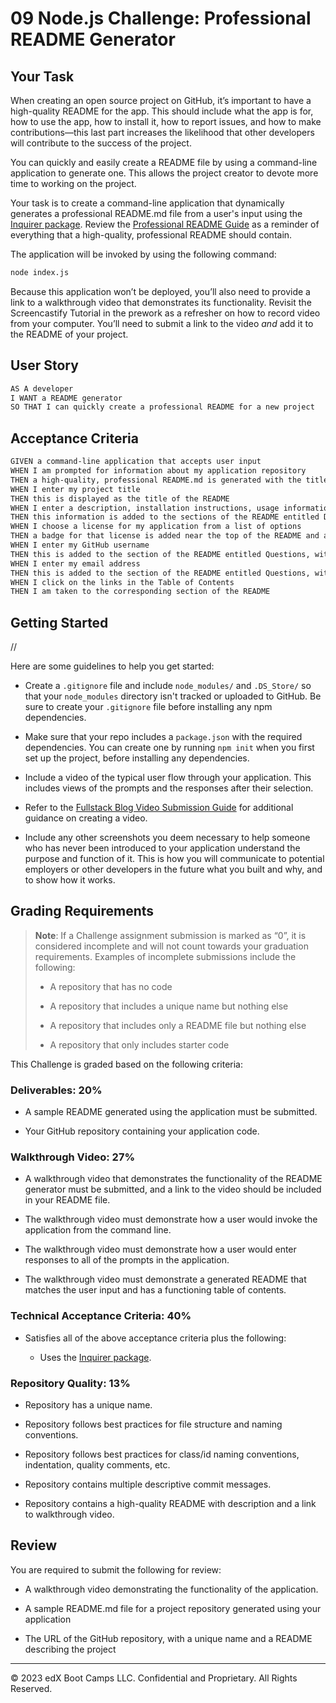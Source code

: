 # 09 Node.js Challenge: Professional README Generator

## Your Task

When creating an open source project on GitHub, it’s important to have a high-quality README for the app. This should include what the app is for, how to use the app, how to install it, how to report issues, and how to make contributions&mdash;this last part increases the likelihood that other developers will contribute to the success of the project. 

You can quickly and easily create a README file by using a command-line application to generate one. This allows the project creator to devote more time to working on the project.

Your task is to create a command-line application that dynamically generates a professional README.md file from a user's input using the [Inquirer package](https://www.npmjs.com/package/inquirer/v/8.2.4). Review the [Professional README Guide](https://coding-boot-camp.github.io/full-stack/github/professional-readme-guide) as a reminder of everything that a high-quality, professional README should contain. 

The application will be invoked by using the following command:

```bash
node index.js
```

Because this application won’t be deployed, you’ll also need to provide a link to a walkthrough video that demonstrates its functionality. Revisit the Screencastify Tutorial in the prework as a refresher on how to record video from your computer. You’ll need to submit a link to the video _and_ add it to the README of your project.


## User Story

```md
AS A developer
I WANT a README generator
SO THAT I can quickly create a professional README for a new project
```

## Acceptance Criteria

```md
GIVEN a command-line application that accepts user input
WHEN I am prompted for information about my application repository
THEN a high-quality, professional README.md is generated with the title of my project and sections entitled Description, Table of Contents, Installation, Usage, License, Contributing, Tests, and Questions
WHEN I enter my project title
THEN this is displayed as the title of the README
WHEN I enter a description, installation instructions, usage information, contribution guidelines, and test instructions
THEN this information is added to the sections of the README entitled Description, Installation, Usage, Contributing, and Tests
WHEN I choose a license for my application from a list of options
THEN a badge for that license is added near the top of the README and a notice is added to the section of the README entitled License that explains which license the application is covered under
WHEN I enter my GitHub username
THEN this is added to the section of the README entitled Questions, with a link to my GitHub profile
WHEN I enter my email address
THEN this is added to the section of the README entitled Questions, with instructions on how to reach me with additional questions
WHEN I click on the links in the Table of Contents
THEN I am taken to the corresponding section of the README
```

## Getting Started
//

Here are some guidelines to help you get started:

* Create a `.gitignore` file and include `node_modules/` and `.DS_Store/`  so that your `node_modules` directory isn't tracked or uploaded to GitHub. Be sure to create your `.gitignore` file before installing any npm dependencies.

* Make sure that your repo includes a `package.json` with the required dependencies. You can create one by running `npm init` when you first set up the project, before installing any dependencies.

* Include a video of the typical user flow through your application. This includes views of the prompts and the responses after their selection.

* Refer to the [Fullstack Blog Video Submission Guide](https://coding-boot-camp.github.io/full-stack/computer-literacy/video-submission-guide) for additional guidance on creating a video.

* Include any other screenshots you deem necessary to help someone who has never been introduced to your application understand the purpose and function of it. This is how you will communicate to potential employers or other developers in the future what you built and why, and to show how it works.

## Grading Requirements

> **Note**: If a Challenge assignment submission is marked as “0”, it is considered incomplete and will not count towards your graduation requirements. Examples of incomplete submissions include the following:
>
> * A repository that has no code
>
> * A repository that includes a unique name but nothing else
>
> * A repository that includes only a README file but nothing else
>
> * A repository that only includes starter code

This Challenge is graded based on the following criteria: 

### Deliverables: 20%

* A sample README generated using the application must be submitted.

* Your GitHub repository containing your application code.

### Walkthrough Video: 27%

* A walkthrough video that demonstrates the functionality of the README generator must be submitted, and a link to the video should be included in your README file.

* The walkthrough video must demonstrate how a user would invoke the application from the command line.

* The walkthrough video must demonstrate how a user would enter responses to all of the prompts in the application.

* The walkthrough video must demonstrate a generated README that matches the user input and has a functioning table of contents.

### Technical Acceptance Criteria: 40%

* Satisfies all of the above acceptance criteria plus the following:

	* Uses the [Inquirer package](https://www.npmjs.com/package/inquirer/v/8.2.4).

### Repository Quality: 13%

* Repository has a unique name.

* Repository follows best practices for file structure and naming conventions.

* Repository follows best practices for class/id naming conventions, indentation, quality comments, etc.

* Repository contains multiple descriptive commit messages.

* Repository contains a high-quality README with description and a link to walkthrough video.


## Review

You are required to submit the following for review:

* A walkthrough video demonstrating the functionality of the application.

* A sample README.md file for a project repository generated using your application

* The URL of the GitHub repository, with a unique name and a README describing the project

---

© 2023 edX Boot Camps LLC. Confidential and Proprietary. All Rights Reserved.

